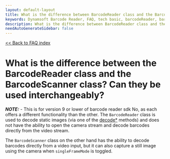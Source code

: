 ```yaml
---
layout: default-layout
title: What is the difference between BarcodeReader class and the BarcodeScanner class? Can they be used interchangeably?
keywords: Dynamsoft Barcode Reader, FAQ, tech basic, barcodeReader, barcodeScanner
description: What is the difference between BarcodeReader class and the BarcodeScanner class? Can they be used interchangeably?
needAutoGenerateSidebar: false
---
```


[<< Back to FAQ index](../index.md#scan-settings)

# What is the difference between the BarcodeReader class and the BarcodeScanner class? Can they be used interchangeably?

**_NOTE:_** - This  is for version 9 or lower of barcode reader sdk
No, as each offers a different functionality than the other. The `BarcodeReader` class is used to decode static images (via one of the [decode\*](https://www.dynamsoft.com/barcode-reader/docs/web/programming/javascript/api-reference/BarcodeReader.html#decode-barcodes) methods) and does not have the ability to open the camera stream and decode barcodes directly from the video stream. 

The `BarcodeScanner` class on the other hand has the ability to decode barcodes directly from a video input, but it can also capture a still image using the camera when `singleFrameMode` is toggled.

